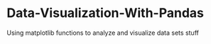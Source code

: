 # Data-Visualization-With-Pandas
Using matplotlib functions to analyze and visualize data sets
stuff
